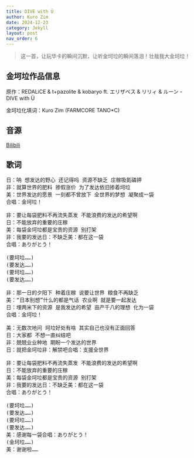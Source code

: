 ```yaml
---
title: DIVE with Ü
author: Kuro Zim
date: 2024-12-23
category: Jekyll
layout: post
nav_order: 6
---
```


> 这一首，让玩华卡的瞬间沉默，让听金坷垃的瞬间落泪！壮哉我大金坷垃！

## 金坷垃作品信息

原作：REDALiCE & t+pazolite & kobaryo ft. エリザベス & リリィ & ルーン - DIVE with Ü

金坷垃化填词：Kuro Zim (FARMCORE TANO*C)

## 音源

[Bilibili](https://www.bilibili.com/video/BV17BCGYmEpo)

## 歌词

<pre>
日：呐 想发达的野心 还记得吗 资源不缺乏 庄稼吸氮磷钾
非：就算世界的肥料 掺假涨价 为了发达依旧掺着坷垃
美：世界发达的愿景 一刻都不曾放下 全世界的梦想 凝聚成一袋
合唱：金坷垃！

非：要让每袋肥料不再流失蒸发 不能浪费的发达的希望啊
日：不能放弃的重要的庄稼
美：每袋金坷垃都是宝贵的资源 别打架
非：我要的发达日：不缺乏美：都在这一袋
合唱：ありがとう！

(要坷垃……)
(要发达……)
(要坷垃……)
(要发达……)

非：那一日的夕阳下 种着庄稼 说要让世界 粮食不再缺乏
美：“日本别想”什么的都是气话 农业啊 就是要一起发达
日：埋两米下的资源 是我发达的希望 亩产千八的理想 化为一袋
合唱：金坷垃！

美：无数次地问 坷垃好处有啥 其实自己也没有正面回答
日：大家都 不想一直纠结吧
非：兢兢业业种地 期盼一个发达的世界
日：就把金坷垃非：解禁吧合唱：支援全世界

非：要让每袋肥料不再流失蒸发 不能浪费的发达的希望啊
日：不能放弃的重要的庄稼
美：每袋金坷垃都是宝贵的资源 别打架
非：我要的发达日：不缺乏美：都在这一袋
合唱：ありがとう！

(要坷垃……)
(要发达……)
(要坷垃……)
(要发达……)
美：感谢每一袋合唱：ありがとう！
(金坷垃……)
美：谢谢啦……</pre>
